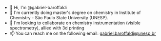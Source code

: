 - 👋 Hi, I’m @gabriel-baroffaldi
- 🌱 I'm currently doing master's degree on chemistry in Institute of Chemistry - São Paulo State University (UNESP).
- 💞️ I'm looking to collaborate on chemistry instrumentation (visible spectrometry), allied with 3d printing
- 📫 You can reach me on the following email: gabriel.baroffaldi@unesp.br
